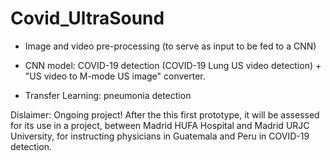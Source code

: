 # Covid_UltraSound

* Image and video pre-processing (to serve as input to be fed to a CNN)

* CNN model: COVID-19 detection (COVID-19 Lung US video detection) + "US video to M-mode US image" converter.

* Transfer Learning: pneumonia detection


Dislaimer: Ongoing project! After the this first prototype, it will be assessed for its use in a project, between Madrid HUFA Hospital and Madrid URJC University, for instructing physicians in Guatemala and Peru in COVID-19 detection.
